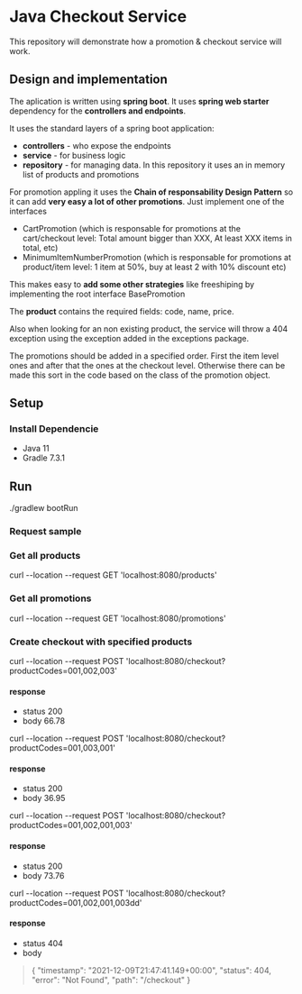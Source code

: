 # Java Checkout Service

This repository will demonstrate how a promotion & checkout service will work.


## Design and implementation ##
The aplication is written using **spring boot**.
It uses **spring web starter** dependency for the **controllers and endpoints**.

It uses the standard layers of a spring boot application:
* **controllers** - who expose the endpoints
* **service** - for business logic
* **repository** - for managing data. In this repository it uses an in memory list of products and promotions


For promotion appling it uses the **Chain of responsability Design Pattern** so it can add **very easy a lot of other promotions**. Just implement one of the interfaces
* CartPromotion (which is responsable for promotions at the cart/checkout level: Total amount bigger than XXX, At least XXX items in total, etc)
* MinimumItemNumberPromotion (which is responsable for promotions at product/item level: 1 item at 50%, buy at least 2 with 10% discount etc)

This makes easy to **add some other strategies** like freeshiping by implementing the root interface BasePromotion

The **product** contains the required fields: code, name, price.

Also when looking for an non existing product, the service will throw a 404 exception using the exception added in the exceptions package.

The promotions should be added in a specified order. First the item level ones and after that the ones at the checkout level. 
Otherwise there can be made this sort in the code based on the class of the promotion object. 

## Setup ##

### Install Dependencie
* Java 11
* Gradle 7.3.1


## Run ##

./gradlew bootRun

### Request sample ###

### Get all products
curl --location --request GET 'localhost:8080/products'

### Get all promotions
curl --location --request GET 'localhost:8080/promotions'

### Create checkout with specified products

curl --location --request POST 'localhost:8080/checkout?productCodes=001,002,003'
#### response
* status 200
* body 66.78

curl --location --request POST 'localhost:8080/checkout?productCodes=001,003,001'
#### response
* status 200
* body 36.95

curl --location --request POST 'localhost:8080/checkout?productCodes=001,002,001,003'
#### response
* status 200
* body 73.76


curl --location --request POST 'localhost:8080/checkout?productCodes=001,002,001,003dd'
#### response
* status 404
* body
>{
"timestamp": "2021-12-09T21:47:41.149+00:00",
"status": 404,
"error": "Not Found",
"path": "/checkout"
}

